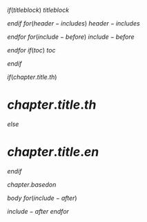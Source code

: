$if(titleblock)$
$titleblock$

$endif$
$for(header-includes)$
$header-includes$

$endfor$
$for(include-before)$
$include-before$

$endfor$
$if(toc)$
$toc$

$endif$

$if(chapter.title.th)$
# $chapter.title.th$
$else$
# $chapter.title.en$
$endif$

<span class="basedon">$chapter.basedon$</span>

$body$
$for(include-after)$

$include-after$
$endfor$